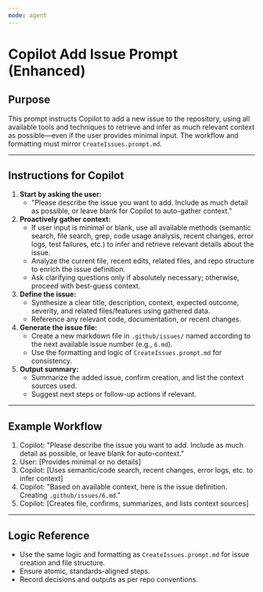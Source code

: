 ```yaml
---
mode: agent
---
```


# Copilot Add Issue Prompt (Enhanced)

## Purpose

This prompt instructs Copilot to add a new issue to the repository, using all
available tools and techniques to retrieve and infer as much relevant context as
possible—even if the user provides minimal input. The workflow and formatting
must mirror `CreateIssues.prompt.md`.

---

## Instructions for Copilot

1. **Start by asking the user:**
   - "Please describe the issue you want to add. Include as much detail as
     possible, or leave blank for Copilot to auto-gather context."
2. **Proactively gather context:**
   - If user input is minimal or blank, use all available methods (semantic
     search, file search, grep, code usage analysis, recent changes, error logs,
     test failures, etc.) to infer and retrieve relevant details about the
     issue.
   - Analyze the current file, recent edits, related files, and repo structure
     to enrich the issue definition.
   - Ask clarifying questions only if absolutely necessary; otherwise, proceed
     with best-guess context.
3. **Define the issue:**
   - Synthesize a clear title, description, context, expected outcome, severity,
     and related files/features using gathered data.
   - Reference any relevant code, documentation, or recent changes.
4. **Generate the issue file:**
   - Create a new markdown file in `.github/issues/` named according to the next
     available issue number (e.g., `6.md`).
   - Use the formatting and logic of `CreateIssues.prompt.md` for consistency.
5. **Output summary:**
   - Summarize the added issue, confirm creation, and list the context sources
     used.
   - Suggest next steps or follow-up actions if relevant.

---

## Example Workflow

1. Copilot: "Please describe the issue you want to add. Include as much detail
   as possible, or leave blank for auto-context."
2. User: [Provides minimal or no details]
3. Copilot: [Uses semantic/code search, recent changes, error logs, etc. to
   infer context]
4. Copilot: "Based on available context, here is the issue definition. Creating
   `.github/issues/6.md`."
5. Copilot: [Creates file, confirms, summarizes, and lists context sources]

---

## Logic Reference

- Use the same logic and formatting as `CreateIssues.prompt.md` for issue creation and
  file structure.
- Ensure atomic, standards-aligned steps.
- Record decisions and outputs as per repo conventions.
